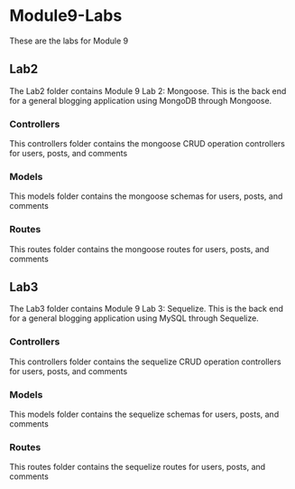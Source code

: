 # Module9-Labs
These are the labs for Module 9

## Lab2
The Lab2 folder contains Module 9 Lab 2: Mongoose. 
This is the back end for a general blogging application using MongoDB through Mongoose.
### Controllers
This controllers folder contains the mongoose CRUD operation controllers for users, posts, and comments
### Models
This models folder contains the mongoose schemas for users, posts, and comments
### Routes
This routes folder contains the mongoose routes for users, posts, and comments

## Lab3
The Lab3 folder contains Module 9 Lab 3: Sequelize. 
This is the back end for a general blogging application using MySQL through Sequelize.
### Controllers
This controllers folder contains the sequelize CRUD operation controllers for users, posts, and comments
### Models
This models folder contains the sequelize schemas for users, posts, and comments
### Routes
This routes folder contains the sequelize routes for users, posts, and comments